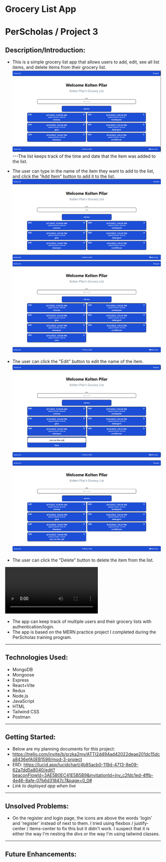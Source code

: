 # Grocery List App
# PerScholas / Project 3
## Description/Introduction:
- This is a simple grocery list app that allows users to add, edit, see all list items, and delete items from their grocery list.
![Alt text](image.png) ---The list keeps track of the time and date that the item was added to the list.

- The user can type in the name of the item they want to add to the list, and click the "Add Item" button to add it to the list.
![Alt text](image-1.png)
![Alt text](image-2.png)

- The user can click the "Edit" button to edit the name of the item.
![Alt text](image-3.png)
![Alt text](image-4.png)

- The user can click the "Delete" button to delete the item from the list.

![](Delete-demo.mp4)

- The app can keep track of multiple users and their grocery lists with authentication/login.
- The app is based on the MERN practice project I completed during the PerScholas training program.

-----------------------------------------------------------------------------------------------------------------------------------------------------------------

## Technologies Used:
- MongoDB
- Mongoose
- Express
- React+Vite
- Redux
- Node.js
- JavaScript
- HTML
- Tailwind CSS
- Postman

-----------------------------------------------------------------------------------------------------------------------------------------------------------------

## Getting Started:
- Below are my planning documents for this project:
- https://trello.com/invite/b/srzka2mv/ATTI2d494ad42022deae201dc15dca8436efA0EB1599/mod-3-project
- ERD: https://lucid.app/lucidchart/4b85acb0-119d-4713-8e09-62a7dd5a8040/edit?beaconFlowId=3AE5B0EC41E5B5B9&invitationId=inv_c2fdc1ed-4ffb-4e46-8afe-07b6d31847c7&page=0_0#
- *Link to deployed app when live*

-----------------------------------------------------------------------------------------------------------------------------------------------------------------

## Unsolved Problems:
- On the register and login page, the icons are above the words 'login' and 'register' instead of next to them. I tried using flexbox / justify-center / items-center to fix this but it didn't work. I suspect that it is either the way I'm nesting the divs or the way I'm using tailwind classes.

-----------------------------------------------------------------------------------------------------------------------------------------------------------------

## Future Enhancements:
